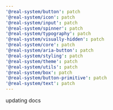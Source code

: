 ```yaml
---
'@real-system/button': patch
'@real-system/icon': patch
'@real-system/input': patch
'@real-system/spinner': patch
'@real-system/typography': patch
'@real-system/visually-hidden': patch
'@real-system/core': patch
'@real-system/aria-button': patch
'@real-system/styling': patch
'@real-system/theme': patch
'@real-system/utils': patch
'@real-system/box': patch
'@real-system/button-primitive': patch
'@real-system/text': patch
---
```


updating docs
